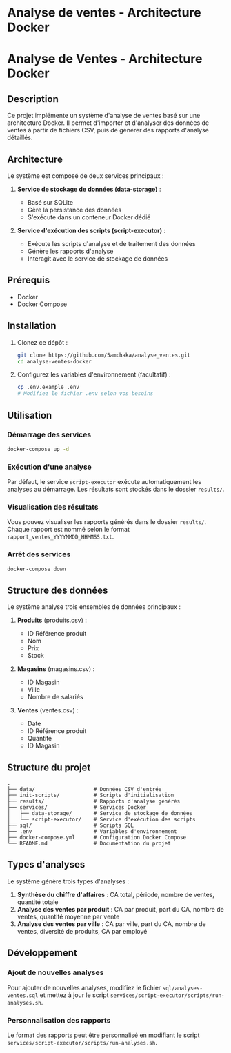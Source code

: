 # Analyse de ventes - Architecture Docker
# Analyse de Ventes - Architecture Docker

## Description

Ce projet implémente un système d'analyse de ventes basé sur une architecture Docker. Il permet d'importer et d'analyser des données de ventes à partir de fichiers CSV, puis de générer des rapports d'analyse détaillés.

## Architecture

Le système est composé de deux services principaux :

1. **Service de stockage de données (data-storage)** :
   - Basé sur SQLite
   - Gère la persistance des données
   - S'exécute dans un conteneur Docker dédié

2. **Service d'exécution des scripts (script-executor)** :
   - Exécute les scripts d'analyse et de traitement des données
   - Génère les rapports d'analyse
   - Interagit avec le service de stockage de données

## Prérequis

- Docker
- Docker Compose

## Installation

1. Clonez ce dépôt :
   ```bash
   git clone https://github.com/5amchaka/analyse_ventes.git
   cd analyse-ventes-docker
   ```

2. Configurez les variables d'environnement (facultatif) :
   ```bash
   cp .env.example .env
   # Modifiez le fichier .env selon vos besoins
   ```

## Utilisation

### Démarrage des services

```bash
docker-compose up -d
```

### Exécution d'une analyse

Par défaut, le service `script-executor` exécute automatiquement les analyses au démarrage. Les résultats sont stockés dans le dossier `results/`.

### Visualisation des résultats

Vous pouvez visualiser les rapports générés dans le dossier `results/`. Chaque rapport est nommé selon le format `rapport_ventes_YYYYMMDD_HHMMSS.txt`.

### Arrêt des services

```bash
docker-compose down
```

## Structure des données

Le système analyse trois ensembles de données principaux :

1. **Produits** (produits.csv) :
   - ID Référence produit
   - Nom
   - Prix
   - Stock

2. **Magasins** (magasins.csv) :
   - ID Magasin
   - Ville
   - Nombre de salariés

3. **Ventes** (ventes.csv) :
   - Date
   - ID Référence produit
   - Quantité
   - ID Magasin

## Structure du projet

```
.
├── data/                   # Données CSV d'entrée
├── init-scripts/           # Scripts d'initialisation
├── results/                # Rapports d'analyse générés
├── services/               # Services Docker
│   ├── data-storage/       # Service de stockage de données
│   └── script-executor/    # Service d'exécution des scripts
├── sql/                    # Scripts SQL
├── .env                    # Variables d'environnement
├── docker-compose.yml      # Configuration Docker Compose
└── README.md               # Documentation du projet
```

## Types d'analyses

Le système génère trois types d'analyses :

1. **Synthèse du chiffre d'affaires** : CA total, période, nombre de ventes, quantité totale
2. **Analyse des ventes par produit** : CA par produit, part du CA, nombre de ventes, quantité moyenne par vente
3. **Analyse des ventes par ville** : CA par ville, part du CA, nombre de ventes, diversité de produits, CA par employé

## Développement

### Ajout de nouvelles analyses

Pour ajouter de nouvelles analyses, modifiez le fichier `sql/analyses-ventes.sql` et mettez à jour le script `services/script-executor/scripts/run-analyses.sh`.

### Personnalisation des rapports

Le format des rapports peut être personnalisé en modifiant le script `services/script-executor/scripts/run-analyses.sh`.